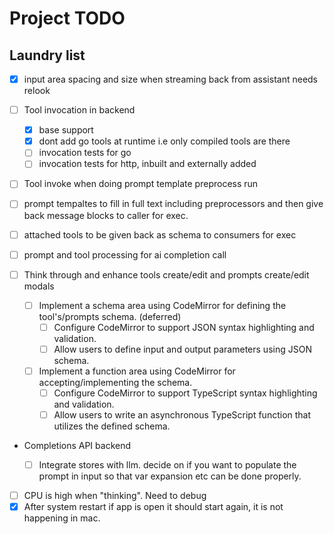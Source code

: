 # Project TODO

## Laundry list

- [x] input area spacing and size when streaming back from assistant needs relook
- [ ] Tool invocation in backend

  - [x] base support
  - [x] dont add go tools at runtime i.e only compiled tools are there
  - [ ] invocation tests for go
  - [ ] invocation tests for http, inbuilt and externally added

- [ ] Tool invoke when doing prompt template preprocess run
- [ ] prompt tempaltes to fill in full text including preprocessors and then give back message blocks to caller for exec.
- [ ] attached tools to be given back as schema to consumers for exec
- [ ] prompt and tool processing for ai completion call

- [ ] Think through and enhance tools create/edit and prompts create/edit modals

  - [ ] Implement a schema area using CodeMirror for defining the tool's/prompts schema. (deferred)
    - [ ] Configure CodeMirror to support JSON syntax highlighting and validation.
    - [ ] Allow users to define input and output parameters using JSON schema.
  - [ ] Implement a function area using CodeMirror for accepting/implementing the schema.
    - [ ] Configure CodeMirror to support TypeScript syntax highlighting and validation.
    - [ ] Allow users to write an asynchronous TypeScript function that utilizes the defined schema.

- Completions API backend

  - [ ] Integrate stores with llm. decide on if you want to populate the prompt in input so that var expansion etc can be done properly.

- [ ] CPU is high when "thinking". Need to debug
- [x] After system restart if app is open it should start again, it is not happening in mac.
